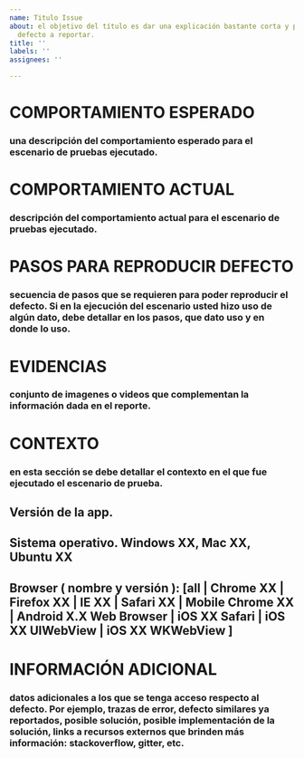 ```yaml
---
name: Titulo Issue
about: el objetivo del título es dar una explicación bastante corta y puntual del
  defecto a reportar.
title: ''
labels: ''
assignees: ''

---
```


# C​OMPORTAMIENTO ESPERADO
### una descripción del comportamiento esperado para el escenario de pruebas ejecutado.

# C​OMPORTAMIENTO ACTUAL
### descripción del comportamiento actual para el escenario de pruebas ejecutado.

# P​ASOS PARA REPRODUCIR DEFECTO
### secuencia de pasos que se requieren para poder reproducir el defecto. Si en la ejecución del escenario usted hizo uso de algún dato, debe detallar en los pasos, que dato uso y en donde lo uso.

# E​VIDENCIAS
### conjunto de imagenes o videos que complementan la información dada en el reporte.

# C​ONTEXTO
### en esta sección se debe detallar el contexto en el que fue ejecutado el escenario de prueba.

## V​ersión de la app. 
## S​istema operativo. Windows XX, Mac XX, Ubuntu XX
## B​rowser ( nombre y versión ): [all | Chrome XX | Firefox XX | IE XX | Safari XX | Mobile Chrome XX | Android X.X Web Browser | iOS XX Safari | iOS XX UIWebView | iOS XX WKWebView ]

# I​NFORMACIÓN ADICIONAL
### datos adicionales a los que se tenga acceso respecto al defecto. Por ejemplo, trazas de error, defecto similares ya reportados, posible solución, posible implementación de la solución, links a recursos externos que brinden más información: stackoverflow, gitter, etc.
